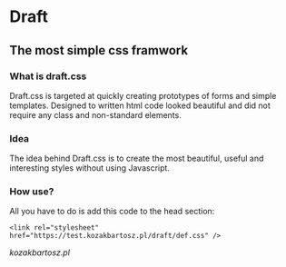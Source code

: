 # Draft
## The most simple css framwork
### What is draft.css
Draft.css is targeted at quickly creating prototypes of forms and simple templates. Designed to written html code looked beautiful and did not require any class and non-standard elements.

### Idea
The idea behind Draft.css is to create the most beautiful, useful and interesting styles without using Javascript.

### How use?
All you have to do is add this code to the head section:

`<link rel="stylesheet" href="https://test.kozakbartosz.pl/draft/def.css" />`

*kozakbartosz.pl*
